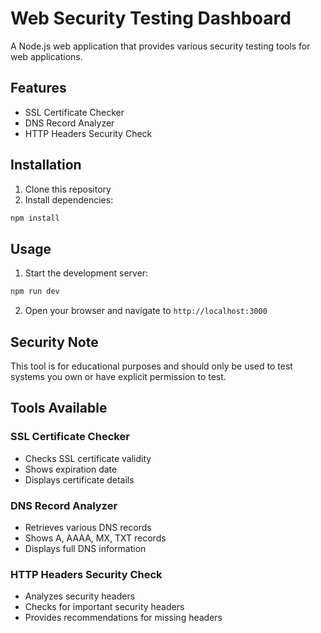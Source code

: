 # Web Security Testing Dashboard

A Node.js web application that provides various security testing tools for web applications.

## Features

- SSL Certificate Checker
- DNS Record Analyzer
- HTTP Headers Security Check

## Installation

1. Clone this repository
2. Install dependencies:
```bash
npm install
```

## Usage

1. Start the development server:
```bash
npm run dev
```

2. Open your browser and navigate to `http://localhost:3000`

## Security Note

This tool is for educational purposes and should only be used to test systems you own or have explicit permission to test.

## Tools Available

### SSL Certificate Checker
- Checks SSL certificate validity
- Shows expiration date
- Displays certificate details

### DNS Record Analyzer
- Retrieves various DNS records
- Shows A, AAAA, MX, TXT records
- Displays full DNS information

### HTTP Headers Security Check
- Analyzes security headers
- Checks for important security headers
- Provides recommendations for missing headers
